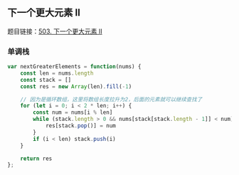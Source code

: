## 下一个更大元素 II

题目链接：[503. 下一个更大元素 II](https://leetcode-cn.com/problems/next-greater-element-ii/)

### 单调栈

```js
var nextGreaterElements = function(nums) {
    const len = nums.length
    const stack = []
    const res = new Array(len).fill(-1)

    // 因为是循环数组，这里将数组长度拉升为2，后面的元素就可以继续查找了
    for (let i = 0; i < 2 * len; i++) {
        const num = nums[i % len]
        while (stack.length > 0 && nums[stack[stack.length - 1]] < num) {
            res[stack.pop()] = num
        }
        if (i < len) stack.push(i)
    }

    return res
};
```
